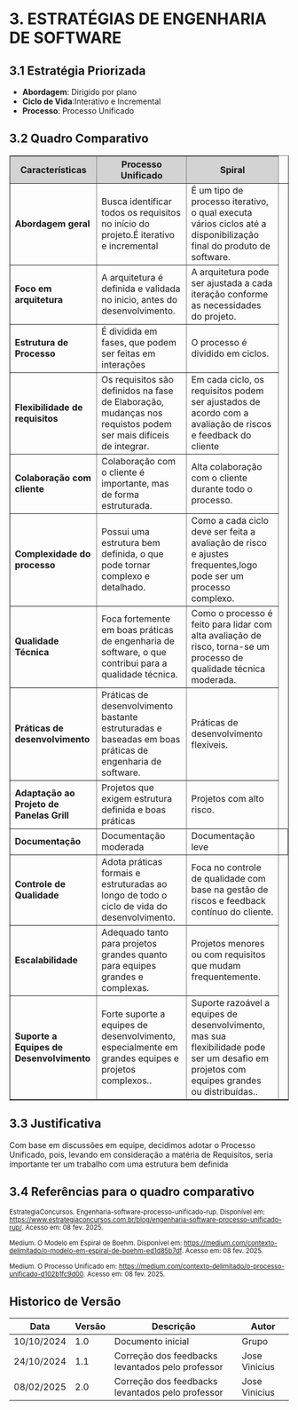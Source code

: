 # **3. ESTRATÉGIAS DE ENGENHARIA DE SOFTWARE**

## **3.1 Estratégia Priorizada**

- **Abordagem**: Dirigido por plano
- **Ciclo de Vida**:Interativo e Incremental
- **Processo**: Processo Unificado

## **3.2 Quadro Comparativo**

<table border="1">
  <thead style="background-color: #D3D3D3;">
    <tr>
      <th><strong>Características</strong></th>
      <th><strong>Processo Unificado</strong></th>
      <th><strong>Spiral</strong></th>
    </tr>
  </thead>
  <tbody>
    <tr>
      <td><strong>Abordagem geral</strong></td>
      <td>Busca identificar todos os requisitos no início do projeto.É iterativo e incremental</td>
      <td>É um tipo de processo iterativo, o qual executa vários ciclos até a disponibilização final do produto de software.</td>
    </tr>
    <tr>
      <td><strong>Foco em arquitetura</strong></td>
      <td>A arquitetura é definida e validada no inicio, antes do desenvolvimento.</td>
      <td>A arquitetura pode ser ajustada a cada iteração conforme as necessidades do projeto. </td>
    </tr>
    <tr>
      <td><strong>Estrutura de Processo</strong></td>
      <td>É dividida em fases, que podem ser feitas em interações </td>
      <td>O processo é dividido em ciclos. </td>
    </tr>
    <tr>
      <td><strong>Flexibilidade de requisitos</strong></td>
      <td>Os requisitos são definidos na fase de Elaboração, mudanças nos requistos podem ser mais difíceis de integrar.</td>
      <td>Em cada ciclo, os requisitos podem ser ajustados de acordo com a avaliação de riscos e feedback do cliente</td>
    </tr>
    <tr>
      <td><strong>Colaboração com cliente</strong></td>
      <td>Colaboração com o cliente é importante, mas de forma estruturada.</td>
      <td>Alta colaboração com o cliente durante todo o processo.</td>
    </tr>
    <tr>
      <td><strong>Complexidade do processo</strong></td>
      <td>Possui uma estrutura bem definida, o que pode tornar complexo e detalhado. </td>
      <td>Como a cada ciclo deve ser feita a avaliação de risco e ajustes frequentes,logo pode ser um processo complexo.</td>
    </tr>
    <tr>
      <td><strong>Qualidade Técnica</strong></td>
      <td>Foca fortemente em boas práticas de engenharia de software, o que contribui para a qualidade técnica.</td>
      <td>Como o processo é feito para lidar com alta avaliação de risco, torna-se um processo de qualidade técnica moderada.</td>
    </tr>
    <tr>
      <td><strong>Práticas de desenvolvimento</strong></td>
      <td>Práticas de desenvolvimento bastante estruturadas e baseadas em boas práticas de engenharia de software.</td>
      <td> Práticas de desenvolvimento flexíveis. </td>
    </tr>
    <tr>
      <td><strong>Adaptação ao Projeto de Panelas Grill</strong></td>
      <td>Projetos que exigem estrutura definida e boas práticas</td>
      <td>Projetos com alto risco. </td>
    </tr>
    <tr>
      <td><strong>Documentação</strong></td>
      <td>Documentação moderada</td>
      <td>Documentação leve <td>
    </tr>
    <tr>
      <td><strong>Controle de Qualidade</strong></td>
      <td>Adota práticas formais e estruturadas ao longo de todo o ciclo de vida do desenvolvimento.</td>
      <td> Foca no controle de qualidade com base na gestão de riscos e feedback contínuo do cliente. </td>
    </tr>
    <tr>
      <td><strong>Escalabilidade</strong></td>
      <td>Adequado tanto para projetos grandes quanto para equipes grandes e complexas.</td>
      <td>Projetos menores ou com requisitos que mudam frequentemente. </td>
    </tr>
    <tr>
      <td><strong>Suporte a Equipes de Desenvolvimento</strong></td>
      <td>Forte suporte a equipes de desenvolvimento, especialmente em grandes equipes e projetos complexos..</td>
      <td>Suporte razoável a equipes de desenvolvimento, mas sua flexibilidade pode ser um desafio em projetos com equipes grandes ou distribuídas.. </td>
    </tr>
  </tbody>
</table>


## **3.3 Justificativa**

Com base em discussões em equipe, decidimos adotar o Processo Unificado, pois, levando em consideração a matéria de Requisitos, seria importante ter um trabalho com uma estrutura bem definida

## **3.4 Referências para o quadro comparativo**
<small>EstrategiaConcursos. Engenharia-software-processo-unificado-rup. Disponível em: <https://www.estrategiaconcursos.com.br/blog/engenharia-software-processo-unificado-rup/>. Acesso em: 08 fev. 2025.</small>

<small>Medium. O Modelo em Espiral de Boehm. Disponível em: <https://medium.com/contexto-delimitado/o-modelo-em-espiral-de-boehm-ed1d85b7df>. Acesso em: 08 fev. 2025.</small>

<small>Medium. O Processo Unificado em: <https://medium.com/contexto-delimitado/o-processo-unificado-d102b1fc9d00>. Acesso em: 08 fev. 2025.</small>



## Historico de Versão 
| Data       | Versão | Descrição                                             | Autor      |
|------------|--------|-------------------------------------------------------|------------|
| 10/10/2024 | 1.0    | Documento inicial  | Grupo    |
| 24/10/2024 | 1.1    | Correção dos feedbacks levantados pelo professor  |   Jose Vinicius      |
| 08/02/2025 | 2.0    | Correção dos feedbacks levantados pelo professor  |   Jose Vinicius      |
